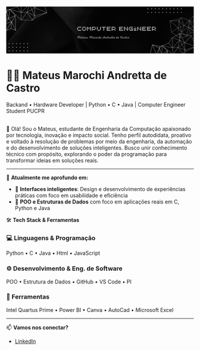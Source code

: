 <p align="center">
  <img src="banner mateus.png" alt="Banner" />
</p>
<h1 align="left">👨‍💻 Mateus Marochi Andretta de Castro</h1>
Backand • Hardware Developer | Python • C • Java | Computer Engineer Student PUCPR

<p>
<br>
  🚀 Olá! Sou o Mateus, estudante de Engenharia da Computação apaixonado por tecnologia, inovação e impacto social.  
Tenho perfil autodidata, proativo e voltado à resolução de problemas por meio da engenharia, da automação e do desenvolvimento de soluções inteligentes.
Busco unir conhecimento técnico com propósito, explorando o poder da programação para transformar ideias em soluções reais.
</p>

---

🧠 **Atualmente me aprofundo em:**
- 💬 **Interfaces inteligentes**: Design e desenvolvimento de experiências práticas com foco em usabilidade e eficiência  
- 🧪 **POO e Estruturas de Dados** com foco em aplicações reais em C, Python e Java  

🛠️ **Tech Stack & Ferramentas**
### 💻 Linguagens & Programação
Python • C • Java • Html • JavaScript

### ⚙️ Desenvolvimento & Eng. de Software
POO • Estrutura de Dados • GitHub • VS Code • PI

### 🎯 Ferramentas
Intel Quartus Prime • Power BI • Canva • AutoCad • Microsoft Excel

---

📫 **Vamos nos conectar?**
- [LinkedIn](https://www.linkedin.com/in/mateus-marochi-andretta-de-castro/)  

